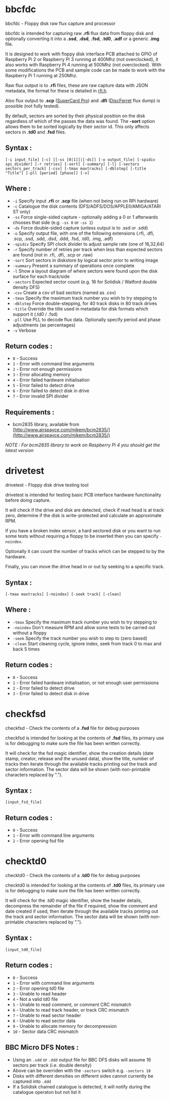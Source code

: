 # bbcfdc
bbcfdc - Floppy disk raw flux capture and processor

bbcfdc is intended for capturing raw **.rfi** flux data from floppy disk and optionally converting it into a **.ssd**, **.dsd**, **.fsd**, **.td0**, **.adf** or a generic **.img** file.

It is designed to work with floppy disk interface PCB attached to GPIO of Raspberry Pi 2 or Raspberry Pi 3 running at 400Mhz (not overclocked), it also works with Raspberry Pi 4 running at 500Mhz (not overclocked). With some modifications the PCB and sample code can be made to work with the Raspberry Pi 1 running at 250Mhz.

Raw flux output is to **.rfi** files, these are raw capture data with JSON metadata, the format for these is detailed in [rfi.h](https://github.com/picosonic/bbc-fdc/blob/master/tools/rfi.h).

Also flux output to **.scp** ([SuperCard Pro](https://www.cbmstuff.com/index.php?route=product/product&product_id=52)) and **.dfi** ([DiscFerret](https://github.com/discferret) flux dump) is possible (not fully tested).

By default, sectors are sorted by their physical position on the disk regardless of which of the passes the data was found. The **-sort** option allows them to be sorted logically by their sector id. This only affects sectors in **.td0** and **.fsd** files.

## Syntax :

`[-i input_file] [-c] [[-ss [0|1]]|[-ds]] [-o output_file] [-spidiv spi_divider] [-r retries] [-sort] [-summary] [-l] [-sectors sectors_per_track] [-csv] [-tmax maxtracks] [-dblstep] [-title "Title"] [-pll [period] [phase]] [-v]`

## Where :

 * `-i` Specify input **.rfi** or **.scp** file (when not being run on RPi hardware)
 * `-c` Catalogue the disk contents (DFS/ADFS/DOS/APPLEII/AMIGA/ATARI ST only)
 * `-ss` Force single-sided capture - optionally adding a 0 or 1 afterwards chooses that side (e.g. `-ss 0` or `-ss 1`)
 * `-ds` Force double-sided capture (unless output is to .ssd or .sdd)
 * `-o` Specify output file, with one of the following extensions (.rfi, .dfi, .scp, .ssd, .sdd, .dsd, .ddd, .fsd, .td0, .img, .adf)
 * `-spidiv` Specify SPI clock divider to adjust sample rate (one of 16,32,64)
 * `-r` Specify number of retries per track when less than expected sectors are found (not in .rfi, .dfi, .scp or .raw)
 * `-sort` Sort sectors in diskstore by logical sector prior to writing image
 * `-summary` Present a summary of operations once complete
 * `-l` Show a layout diagram of where sectors were found upon the disk surface for each track/side
 * `-sectors` Expected sector count (e.g. 16 for Solidisk / Watford double density DFS)
 * `-csv` Create a csv of bad sectors (named as <outputfile>.csv)
 * `-tmax` Specify the maximum track number you wish to try stepping to
 * `-dblstep` Force double-stepping, for 40 track disks in 80 track drives
 * `-title` Override the title used in metadata for disk formats which support it (.td0 / .fsd)
 * `-pll` Use PLL to decode flux data. Optionally specify period and phase adjustments (as percentages)
 * `-v` Verbose

## Return codes :

 * `0` - Success
 * `1` - Error with command line arguments
 * `2` - Error not enough permissions
 * `3` - Error allocating memory
 * `4` - Error failed hardware initialisation
 * `5` - Error failed to detect drive
 * `6` - Error failed to detect disk in drive
 * `7` - Error invalid SPI divider
 
## Requirements :
 
 * bcm2835 library, available from [http://www.airspayce.com/mikem/bcm2835/](http://www.airspayce.com/mikem/bcm2835/)

*NOTE : For bcm2835 library to work on Raspberry Pi 4 you should get the latest version*

# drivetest
drivetest - Floppy disk drive testing tool

drivetest is intended for testing basic PCB interface hardware functionality before doing capture.

It will check if the drive and disk are detected, check if read head is at track zero, determine if the disk is write-protected and calculate an approximate RPM.

If you have a broken index sensor, a hard sectored disk or you want to run some tests without requiring a floppy to be inserted then you can specify `-noindex`.

Optionally it can count the number of tracks which can be stepped to by the hardware.

Finally, you can move the drive head in or out by seeking to a specific track.

## Syntax :

`[-tmax maxtracks] [-noindex] [-seek track] [-clean]`

## Where :

 * `-tmax` Specify the maximum track number you wish to try stepping to
 * `-noindex` Don't measure RPM and allow some tests to be carried out without a floppy
 * `-seek` Specify the track number you wish to step to (zero based)
 * `-clean` Start cleaning cycle, ignore index, seek from track 0 to max and back 5 times

## Return codes :

 * `0` - Success
 * `1` - Error failed hardware initialisation, or not enough user permissions
 * `2` - Error failed to detect drive
 * `3` - Error failed to detect disk in drive

# checkfsd

checkfsd - Check the contents of a **.fsd** file for debug purposes

checkfsd is intended for looking at the contents of **.fsd** files, its primary use is for debugging to make sure the file has been written correctly.

It will check for the fsd magic identifier, show the creation details (date stamp, creator, release and the unused data), show the title, number of tracks then iterate through the available tracks printing out the track and sector information. The sector data will be shown (with non-printable characters replaced by ".").

## Syntax :

`[input_fsd_file]`

## Return codes :

 * `0` - Success
 * `1` - Error with command line arguments
 * `2` - Error opening fsd file

# checktd0

checktd0 - Check the contents of a **.td0** file for debug purposes

checktd0 is intended for looking at the contents of **.td0** files, its primary use is for debugging to make sure the file has been written correctly.

It will check for the .td0 magic identifier, show the header details, decompress the remainder of the file if required, show the comment and date created if used, then iterate through the available tracks printing out the track and sector information. The sector data will be shown (with non-printable characters replaced by ".").

## Syntax :

`[input_td0_file]`

## Return codes :

 * `0` - Success
 * `1` - Error with command line arguments
 * `2` - Error opening td0 file
 * `3` - Unable to read header
 * `4` - Not a valid td0 file
 * `5` - Unable to read comment, or comment CRC mismatch
 * `6` - Unable to read track header, or track CRC mismatch
 * `7` - Unable to read sector header
 * `8` - Unable to read sector data
 * `9` - Unable to allocate memory for decompression
 * `10` - Sector data CRC mismatch

## BBC Micro DFS Notes :

 * Using an `.sdd` or `.ddd` output file for BBC DFS disks will assume 16 sectors per track (i.e. double density)
 * Above can be overriden with the `-sectors` switch e.g. `-sectors 18`
 * Disks with different densities on different sides cannot currently be captured into `.ddd`
 * If a Solidisk chained catalogue is detected, it will notify during the catalogue operaton but not list it

